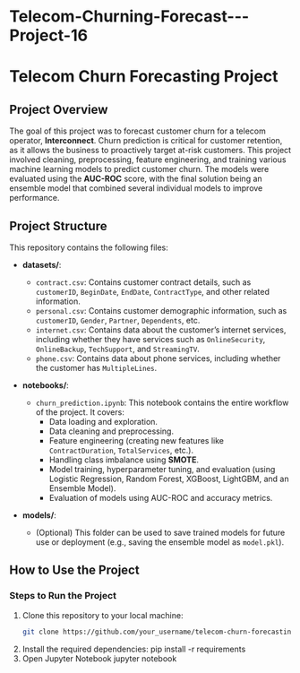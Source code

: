 # Telecom-Churning-Forecast---Project-16

# Telecom Churn Forecasting Project

## Project Overview
The goal of this project was to forecast customer churn for a telecom operator, **Interconnect**. Churn prediction is critical for customer retention, as it allows the business to proactively target at-risk customers. This project involved cleaning, preprocessing, feature engineering, and training various machine learning models to predict customer churn. The models were evaluated using the **AUC-ROC** score, with the final solution being an ensemble model that combined several individual models to improve performance.

## Project Structure
This repository contains the following files:



- **datasets/**:
    - `contract.csv`: Contains customer contract details, such as `customerID`, `BeginDate`, `EndDate`, `ContractType`, and other related information.
    - `personal.csv`: Contains customer demographic information, such as `customerID`, `Gender`, `Partner`, `Dependents`, etc.
    - `internet.csv`: Contains data about the customer’s internet services, including whether they have services such as `OnlineSecurity`, `OnlineBackup`, `TechSupport`, and `StreamingTV`.
    - `phone.csv`: Contains data about phone services, including whether the customer has `MultipleLines`.

- **notebooks/**:
    - `churn_prediction.ipynb`: This notebook contains the entire workflow of the project. It covers:
        - Data loading and exploration.
        - Data cleaning and preprocessing.
        - Feature engineering (creating new features like `ContractDuration`, `TotalServices`, etc.).
        - Handling class imbalance using **SMOTE**.
        - Model training, hyperparameter tuning, and evaluation (using Logistic Regression, Random Forest, XGBoost, LightGBM, and an Ensemble Model).
        - Evaluation of models using AUC-ROC and accuracy metrics.

- **models/**:
    - (Optional) This folder can be used to save trained models for future use or deployment (e.g., saving the ensemble model as `model.pkl`).
    

## How to Use the Project

### Steps to Run the Project
1. Clone this repository to your local machine:
   ```bash
   git clone https://github.com/your_username/telecom-churn-forecasting.git
2. Install the required dependencies:
   pip install -r requirements
3. Open Jupyter Notebook
   jupyter notebook
